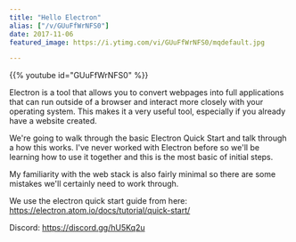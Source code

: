 ```yaml
---
title: "Hello Electron"
alias: ["/v/GUuFfWrNFS0"]
date: 2017-11-06
featured_image: https://i.ytimg.com/vi/GUuFfWrNFS0/mqdefault.jpg

---
```


{{% youtube id="GUuFfWrNFS0" %}}

Electron is a tool that allows you to convert webpages into full applications that can run outside of a browser and interact more closely with your operating system. This makes it a very useful tool, especially if you already have a website created.

We're going to walk through the basic Electron Quick Start and talk through a how this works. I've never worked with Electron before so we'll be learning how to use it together and this is the most basic of initial steps.

My familiarity with the web stack is also fairly minimal so there are some mistakes we'll certainly need to work through.

We use the electron quick start guide from here: https://electron.atom.io/docs/tutorial/quick-start/

Discord: https://discord.gg/hU5Kq2u